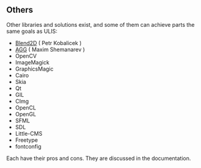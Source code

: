 ## Others
Other libraries and solutions exist, and some of them can achieve parts the same goals as ULIS:
- [Blend2D](https://github.com/blend2d/blend2d) ( Petr Kobalicek )
- [AGG](https://antigrain.com/) ( Maxim Shemanarev )
- OpenCV
- ImageMagick
- GraphicsMagic
- Cairo
- Skia
- Qt
- GIL
- CImg
- OpenCL
- OpenGL
- SFML
- SDL
- Little-CMS
- Freetype
- fontconfig

Each have their pros and cons. They are discussed in the documentation.
